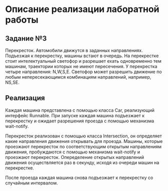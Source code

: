 # Описание реализации лаборатной работы
## Задание №3
Перекресток. Автомобили движутся в заданных направлениях. Подъезжая к перекрестку, машины встают в очередь.
На перекрестке стоит интелектуальный светофор и разрешает ехать одновременно тем машинам, траектории которых
не имеют пересечения. У перекрестка четыре направления: N,W,S,E. Светофор может разрешить движение по любым
непересекающимся комбинациям направлений, например, NS,SE.
## Реализация
Каждая машина представлена с помощью класса Car, реализующий интерфейс Runnable. При запуске каждая машина подъезжает к перекрестку и ожидает разрешения проезда с помощью механизма wait-notify.

Перекресток реализован с помощью класса Intersection, он определяет какие направления движения открывать для проезда. Машины, которые проезжают перекресток по соответствующим открытым направлениям движения, пробуждаются с помощью механизма wait-notify и проезжают перекресток.
Опеределение открытых направлений движения осуществляется раз в секунду, исходя из очереди машин на перекрестке.

После проезда каждая машина снова подъезжает к перекрестку со случайным интервалом.
